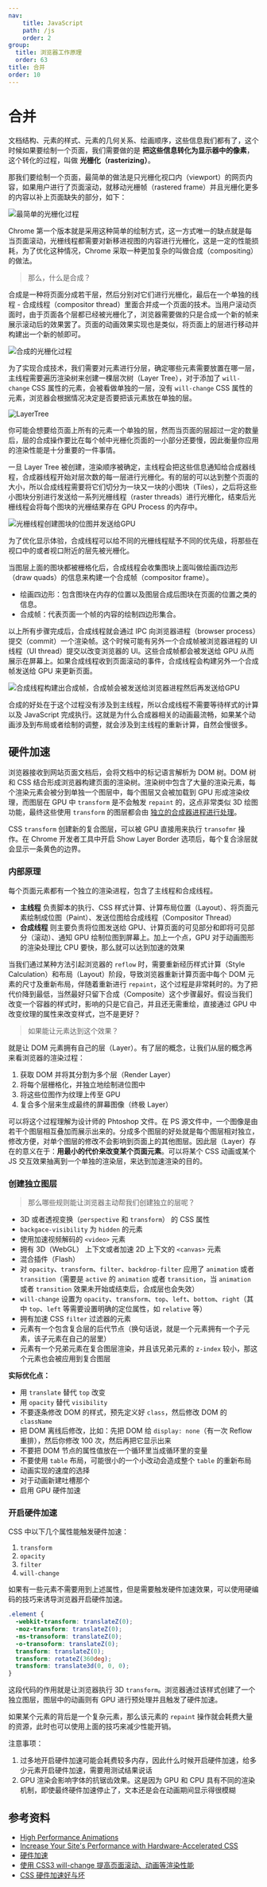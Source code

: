 ```yaml
---
nav:
    title: JavaScript
    path: /js
    order: 2
group:
  title: 浏览器工作原理
  order: 63
title: 合并
order: 10
---
```


# 合并

文档结构、元素的样式、元素的几何关系、绘画顺序，这些信息我们都有了，这个时候如果要绘制一个页面，我们需要做的是 **把这些信息转化为显示器中的像素**，这个转化的过程，叫做 **光栅化（rasterizing）**。

那我们要绘制一个页面，最简单的做法是只光栅化视口内（viewport）的网页内容，如果用户进行了页面滚动，就移动光栅帧（rastered frame）并且光栅化更多的内容以补上页面缺失的部分，如下：

![最简单的光栅化过程](./assets/most-simplest-rasterizing.fa5e64b4.gif)

Chrome 第一个版本就是采用这种简单的绘制方式，这一方式唯一的缺点就是每当页面滚动，光栅线程都需要对新移进视图的内容进行光栅化，这是一定的性能损耗，为了优化这种情况，Chrome 采取一种更加复杂的叫做合成（compositing）的做法。

> 那么，什么是合成？

合成是一种将页面分成若干层，然后分别对它们进行光栅化，最后在一个单独的线程 - 合成线程（compositor thread）里面合并成一个页面的技术。当用户滚动页面时，由于页面各个层都已经被光栅化了，浏览器需要做的只是合成一个新的帧来展示滚动后的效果罢了。页面的动画效果实现也是类似，将页面上的层进行移动并构建出一个新的帧即可。

![合成的光栅化过程](./assets/composite-rasterizing.7eebedfa.gif)

为了实现合成技术，我们需要对元素进行分层，确定哪些元素需要放置在哪一层，主线程需要遍历渲染树来创建一棵层次树（Layer Tree），对于添加了 `will-change` CSS 属性的元素，会被看做单独的一层，没有 `will-change` CSS 属性的元素，浏览器会根据情况决定是否要把该元素放在单独的层。

![LayerTree](./assets/layer-tree.94c3ac4a.png)

你可能会想要给页面上所有的元素一个单独的层，然而当页面的层超过一定的数量后，层的合成操作要比在每个帧中光栅化页面的一小部分还要慢，因此衡量你应用的渲染性能是十分重要的一件事情。

一旦 Layer Tree 被创建，渲染顺序被确定，主线程会把这些信息通知给合成器线程，合成器线程开始对层次数的每一层进行光栅化。有的层的可以达到整个页面的大小，所以合成线程需要将它们切分为一块又一块的小图块（Tiles），之后将这些小图块分别进行发送给一系列光栅线程（raster threads）进行光栅化，结束后光栅线程会将每个图块的光栅结果存在 GPU Process 的内存中。

![光栅线程创建图块的位图并发送给GPU](./assets/rasterizing-to-send-gpu.f9369586.png)

为了优化显示体验，合成线程可以给不同的光栅线程赋予不同的优先级，将那些在视口中的或者视口附近的层先被光栅化。

当图层上面的图块都被栅格化后，合成线程会收集图块上面叫做绘画四边形（draw quads）的信息来构建一个合成帧（compositor frame）。

- 绘画四边形：包含图块在内存的位置以及图层合成后图块在页面的位置之类的信息。
- 合成帧：代表页面一个帧的内容的绘制四边形集合。

以上所有步骤完成后，合成线程就会通过 IPC 向浏览器进程（browser process）提交（commit）一个渲染帧。这个时候可能有另外一个合成帧被浏览器进程的 UI 线程（UI thread）提交以改变浏览器的 UI。这些合成帧都会被发送给 GPU 从而展示在屏幕上。如果合成线程收到页面滚动的事件，合成线程会构建另外一个合成帧发送给 GPU 来更新页面。

![合成线程构建出合成帧，合成帧会被发送给浏览器进程然后再发送给GPU](./assets/composite-frame.141d0d21.png)

合成的好处在于这个过程没有涉及到主线程，所以合成线程不需要等待样式的计算以及 JavaScript 完成执行。这就是为什么合成器相关的动画最流畅，如果某个动画涉及到布局或者绘制的调整，就会涉及到主线程的重新计算，自然会慢很多。

## 硬件加速

浏览器接收到网站页面文档后，会将文档中的标记语言解析为 DOM 树。DOM 树和 CSS 结合形成浏览器构建页面的渲染树。渲染树中包含了大量的渲染元素，每个渲染元素会被分到单独一个图层中，每个图层又会被加载到 GPU 形成渲染纹理，而图层在 GPU 中 `transform` 是不会触发 `repaint` 的，这点非常类似 3D 绘图功能，最终这些使用 `transform` 的图层都会由 [独立的合成器进程进行处理](https://www.chromium.org/developers/design-documents/gpu-accelerated-compositing-in-chrome)。

CSS `transform` 创建新的复合图层，可以被 GPU 直接用来执行 `transofmr` 操作。在 Chrome 开发者工具中开启 Show Layer Border 选项后，每个复合涂层就会显示一条黄色的边界。

### 内部原理

每个页面元素都有一个独立的渲染进程，包含了主线程和合成线程。

- **主线程** 负责脚本的执行、CSS 样式计算、计算布局位置（Layout）、将页面元素绘制成位图（Paint）、发送位图给合成线程（Compositor Thread）
- **合成线程** 则主要负责将位图发送给 GPU、计算页面的可见部分和即将可见部分（滚动）、通知 GPU 绘制位图到屏幕上。加上一个点，GPU 对于动画图形的渲染处理比 CPU 要快，那么就可以达到加速的效果

当我们通过某种方法引起浏览器的 `reflow` 时，需要重新经历样式计算（Style Calculation）和布局（Layout）阶段，导致浏览器重新计算页面中每个 DOM 元素的尺寸及重新布局，伴随着重新进行 `repaint`，这个过程是非常耗时的。为了把代价降到最低，当然最好只留下合成（Composite）这个步骤最好。假设当我们改变一个容器的样式时，影响的只是它自己，并且还无需重绘，直接通过 GPU 中改变纹理的属性来改变样式，岂不是更好？

> 如果能让元素达到这个效果？

就是让 DOM 元素拥有自己的层（Layer）。有了层的概念，让我们从层的概念再来看浏览器的渲染过程：

1. 获取 DOM 并将其分割为多个层（Render Layer）
2. 将每个层栅格化，并独立地绘制进位图中
3. 将这些位图作为纹理上传至 GPU
4. 复合多个层来生成最终的屏幕图像（终极 Layer）

可以将这个过程理解为设计师的 Phtoshop 文件。在 PS 源文件中，一个图像是由若干个图层相互叠加而展示出来的。分成多个图层的好处就是每个图层相对独立，修改方便，对单个图层的修改不会影响到页面上的其他图层。因此层（Layer）存在的意义在于：**用最小的代价来改变某个页面元素**。可以将某个 CSS 动画或某个 JS 交互效果抽离到一个单独的渲染层，来达到加速渲染的目的。

### 创建独立图层

> 那么哪些规则能让浏览器主动帮我们创建独立的层呢？

- 3D 或者透视变换（`perspective` 和 `transform`） 的 CSS 属性
- `backgace-visibility` 为 `hidden` 的元素
- 使用加速视频解码的 `<video>` 元素
- 拥有 3D（WebGL） 上下文或者加速 2D 上下文的 `<canvas>` 元素
- 混合插件（Flash）
- 对 `opacity`、`transform`、`filter`、`backdrop-filter` 应用了 `animation` 或者 `transition`（需要是 `active` 的 `animation` 或者 `transition`，当 `animation` 或者 `transition` 效果未开始或结束后，合成层也会失效）
- `will-change` 设置为 `opacity`、`transform`、`top`、`left`、`bottom`、`right`（其中 `top`、`left` 等需要设置明确的定位属性，如 `relative` 等）
- 拥有加速 CSS `filter` 过滤器的元素
- 元素有一个包含复合层的后代节点（换句话说，就是一个元素拥有一个子元素，该子元素在自己的层里）
- 元素有一个兄弟元素在复合图层渲染，并且该兄弟元素的 `z-index` 较小，那这个元素也会被应用到复合图层

**实际优化点：**

- 用 `translate` 替代 `top` 改变
- 用 `opacity` 替代 `visibility`
- 不要逐条修改 DOM 的样式，预先定义好 `class`，然后修改 DOM 的 `className`
- 把 DOM 离线后修改，比如：先把 DOM 给 `display: none`（有一次 Reflow 重排），然后你修改 100 次，然后再把它显示出来
- 不要把 DOM 节点的属性值放在一个循环里当成循环里的变量
- 不要使用 `table` 布局，可能很小的一个小改动会造成整个 `table` 的重新布局
- 动画实现的速度的选择
- 对于动画新建吐槽那个
- 启用 GPU 硬件加速

### 开启硬件加速

CSS 中以下几个属性能触发硬件加速：

1. `transform`
2. `opacity`
3. `filter`
4. `will-change`

如果有一些元素不需要用到上述属性，但是需要触发硬件加速效果，可以使用硬编码的技巧来诱导浏览器开启硬件加速。

```css
.element {
  -webkit-transform: translateZ(0);
  -moz-transform: translateZ(0);
  -ms-transoform: translateZ(0);
  -o-transoform: translateZ(0);
  transform: translateZ(0);
  transform: rotateZ(360deg);
  transform: translate3d(0, 0, 0);
}
```

这段代码的作用就是让浏览器执行 3D `transform`。浏览器通过该样式创建了一个独立图层，图层中的动画则有 GPU 进行预处理并且触发了硬件加速。

如果某个元素的背后是一个复杂元素，那么该元素的 `repaint` 操作就会耗费大量的资源，此时也可以使用上面的技巧来减少性能开销。

注意事项：

1. 过多地开启硬件加速可能会耗费较多内存，因此什么时候开启硬件加速，给多少元素开启硬件加速，需要用测试结果说话
2. GPU 渲染会影响字体的抗锯齿效果。这是因为 GPU 和 CPU 具有不同的渲染机制，即使最终硬件加速停止了，文本还是会在动画期间显示得很模糊

## 参考资料

- [High Performance Animations](https://www.html5rocks.com/en/tutorials/speed/high-performance-animations/)
- [Increase Your Site's Performance with Hardware-Accelerated CSS](https://blog.teamtreehouse.com/increase-your-sites-performance-with-hardware-accelerated-css)
- [硬件加速](https://segmentfault.com/a/1190000013869580)
- [使用 CSS3 will-change 提高页面滚动、动画等渲染性能](https://www.zhangxinxu.com/wordpress/2015/11/css3-will-change-improve-paint/)
- [CSS 硬件加速好与坏](https://efe.baidu.com/blog/hardware-accelerated-css-the-nice-vs-the-naughty/)
